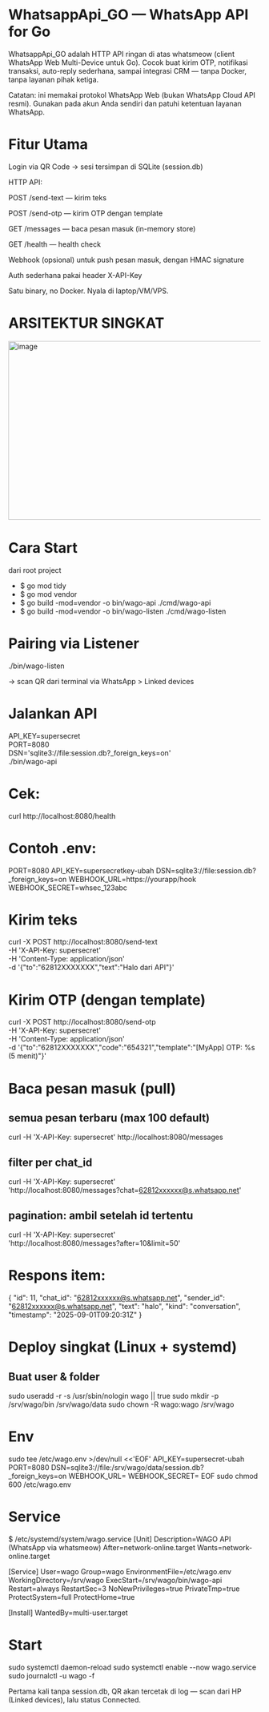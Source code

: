 # WhatsappApi_GO — WhatsApp API for Go

WhatsappApi_GO adalah HTTP API ringan di atas whatsmeow
 (client WhatsApp Web Multi-Device untuk Go). Cocok buat kirim OTP, notifikasi transaksi, auto-reply sederhana, sampai integrasi CRM — tanpa Docker, tanpa layanan pihak ketiga.

Catatan: ini memakai protokol WhatsApp Web (bukan WhatsApp Cloud API resmi). Gunakan pada akun Anda sendiri dan patuhi ketentuan layanan WhatsApp.

# Fitur Utama

Login via QR Code → sesi tersimpan di SQLite (session.db)

HTTP API:

POST /send-text — kirim teks

POST /send-otp — kirim OTP dengan template

GET /messages — baca pesan masuk (in-memory store)

GET /health — health check

Webhook (opsional) untuk push pesan masuk, dengan HMAC signature

Auth sederhana pakai header X-API-Key

Satu binary, no Docker. Nyala di laptop/VM/VPS.



# ARSITEKTUR SINGKAT

<img width="578" height="357" alt="image" src="https://github.com/user-attachments/assets/1824f931-13c5-4754-afdb-d02fd2328f02" />


# Cara Start
dari root project
- $ go mod tidy
- $ go mod vendor
- $ go build -mod=vendor -o bin/wago-api ./cmd/wago-api
- $ go build -mod=vendor -o bin/wago-listen ./cmd/wago-listen


# Pairing via Listener
./bin/wago-listen

→ scan QR dari terminal via WhatsApp > Linked devices

# Jalankan API
API_KEY=supersecret \
PORT=8080 \
DSN='sqlite3://file:session.db?_foreign_keys=on' \
./bin/wago-api


# Cek:
curl http://localhost:8080/health

# Contoh .env:
PORT=8080
API_KEY=supersecretkey-ubah
DSN=sqlite3://file:session.db?_foreign_keys=on
WEBHOOK_URL=https://yourapp/hook
WEBHOOK_SECRET=whsec_123abc


# Kirim teks
curl -X POST http://localhost:8080/send-text \
  -H 'X-API-Key: supersecret' \
  -H 'Content-Type: application/json' \
  -d '{"to":"62812XXXXXXX","text":"Halo dari API"}'

# Kirim OTP (dengan template)
curl -X POST http://localhost:8080/send-otp \
  -H 'X-API-Key: supersecret' \
  -H 'Content-Type: application/json' \
  -d '{"to":"62812XXXXXXX","code":"654321","template":"[MyApp] OTP: %s (5 menit)"}'


# Baca pesan masuk (pull)
## semua pesan terbaru (max 100 default)
curl -H 'X-API-Key: supersecret' http://localhost:8080/messages

## filter per chat_id
curl -H 'X-API-Key: supersecret' \
  'http://localhost:8080/messages?chat=62812xxxxxx@s.whatsapp.net'

## pagination: ambil setelah id tertentu
curl -H 'X-API-Key: supersecret' \
  'http://localhost:8080/messages?after=10&limit=50'



# Respons item:
{
  "id": 11,
  "chat_id": "62812xxxxxx@s.whatsapp.net",
  "sender_id": "62812xxxxxx@s.whatsapp.net",
  "text": "halo",
  "kind": "conversation",
  "timestamp": "2025-09-01T09:20:31Z"
}

# Deploy singkat (Linux + systemd)

## Buat user & folder

sudo useradd -r -s /usr/sbin/nologin wago || true
sudo mkdir -p /srv/wago/bin /srv/wago/data
sudo chown -R wago:wago /srv/wago


# Env

sudo tee /etc/wago.env >/dev/null <<'EOF'
API_KEY=supersecret-ubah
PORT=8080
DSN=sqlite3://file:/srv/wago/data/session.db?_foreign_keys=on
WEBHOOK_URL=
WEBHOOK_SECRET=
EOF
sudo chmod 600 /etc/wago.env


# Service

$ /etc/systemd/system/wago.service
[Unit]
Description=WAGO API (WhatsApp via whatsmeow)
After=network-online.target
Wants=network-online.target

[Service]
User=wago
Group=wago
EnvironmentFile=/etc/wago.env
WorkingDirectory=/srv/wago
ExecStart=/srv/wago/bin/wago-api
Restart=always
RestartSec=3
NoNewPrivileges=true
PrivateTmp=true
ProtectSystem=full
ProtectHome=true

[Install]
WantedBy=multi-user.target


# Start

sudo systemctl daemon-reload
sudo systemctl enable --now wago.service
sudo journalctl -u wago -f


Pertama kali tanpa session.db, QR akan tercetak di log — scan dari HP (Linked devices), lalu status Connected.

